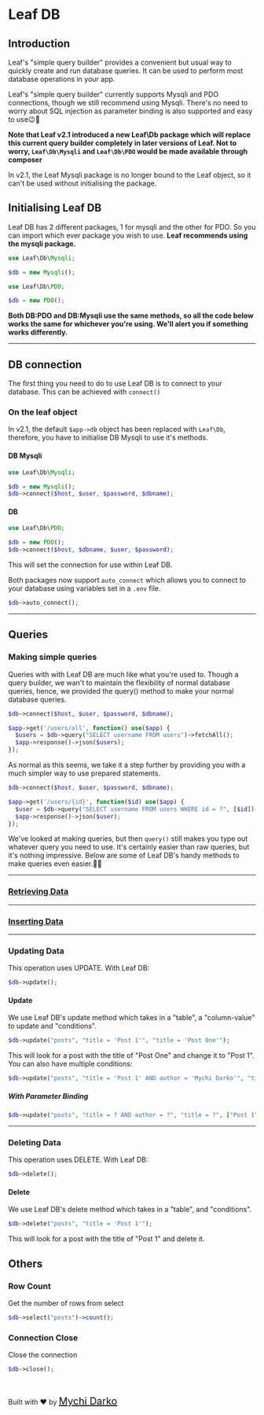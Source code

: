 <!-- markdownlint-disable no-inline-html -->
# Leaf DB

## Introduction

Leaf's "simple query builder" provides a convenient but usual way to quickly create and run database queries. It can be used to perform most database operations in your app.

Leaf's "simple query builder" currently supports Mysqli and PDO connections, though we still recommend using Mysqli. There's no need to worry about SQL injection as parameter binding is also supported and easy to use😉💪

**Note that Leaf v2.1 introduced a new Leaf\Db package which will replace this current query builder completely in later versions of Leaf. Not to worry, `Leaf\Db\Mysqli` and `Leaf\Db\PDO` would be made available through composer**

In v2.1, the Leaf Mysqli package is no longer bound to the Leaf object, so it can't be used without initialising the package.

## Initialising Leaf DB

Leaf DB has 2 different packages, 1 for mysqli and the other for PDO. So you can import which ever package you wish to use. **Leaf recommends using the mysqli package.**

```php
use Leaf\Db\Mysqli;

$db = new Mysqli();

use Leaf\Db\PDO;

$db = new PDO();
```

**Both DB:PDO and DB:Mysqli use the same methods, so all the code below works the same for whichever you're using. We'll alert you if something works differently.**

<hr>

## DB connection

The first thing you need to do to use Leaf DB is to connect to your database. This can be achieved with `connect()`

### On the leaf object

In v2.1, the default `$app->db` object has been replaced with `Leaf\Db`, therefore, you have to initialise DB Mysqli to use it's methods.

#### DB Mysqli

```php
use Leaf\Db\Mysqli;

$db = new Mysqli();
$db->connect($host, $user, $password, $dbname);
```

#### DB

```php
use Leaf\Db\PDO;

$db = new PDO();
$db->connect($host, $dbname, $user, $password);
```

This will set the connection for use within Leaf DB.

Both packages now support `auto_connect` which allows you to connect to your database using variables set in a `.env` file.

```php
$db->auto_connect();
```

<hr>

## Queries

### Making simple queries

Queries with with Leaf DB are much like what you're used to. Though a query builder, we wan't to maintain the flexibility of normal database queries, hence, we provided the query() method to make your normal database queries.

```php
$db->connect($host, $user, $password, $dbname);

$app->get('/users/all', function() use($app) {
  $users = $db->query("SELECT username FROM users")->fetchAll();
  $app->response()->json($users);
});
```

As normal as this seems, we take it a step further by providing you with a much simpler way to use prepared statements.

```php
$db->connect($host, $user, $password, $dbname);

$app->get('/users/{id}', function($id) use($app) {
  $user = $db->query("SELECT username FROM users WHERE id = ?", [$id])->fetchObj();
  $app->response()->json($user);
});
```

We've looked at making queries, but then `query()` still makes you type out whatever query you need to use. It's certainly easier than raw queries, but it's nothing impressive. Below are some of Leaf DB's handy methods to make queries even easier.💪😉

<hr>

### [Retrieving Data](leaf/v/2.5.0/database/select)

<hr>

### [Inserting Data](leaf/v/2.5.0/database/insert)

<hr>

### Updating Data

This operation uses UPDATE. With Leaf DB:

```php
$db->update();
```

#### Update

We use Leaf DB's update method which takes in a "table", a "column-value" to update and "conditions".

```php
$db->update("posts", "title = 'Post 1'", "title = 'Post One'");
```

This will look for a post with the title of "Post One" and change it to "Post 1".
You can also have multiple conditions:

```php
$db->update("posts", "title = 'Post 1' AND author = 'Mychi Darko'", "title = 'Post One'");
```

##### With Parameter Binding

```php
$db->update("posts", "title = ? AND author = ?", "title = ?", ["Post 1", "Mychi Darko", "Post One"]);
```

<hr>

### Deleting Data

This operation uses DELETE. With Leaf DB:

```php
$db->delete();
```

#### Delete

We use Leaf DB's delete method which takes in a "table", and "conditions".

```php
$db->delete("posts", "title = 'Post 1'");
```

This will look for a post with the title of "Post 1" and delete it.

## Others

### Row Count

Get the number of rows from select

```php
$db->select("posts")->count();
```

### Connection Close

Close the connection

```php
$db->close();
```

<br>

Built with ❤ by <a href="https://mychi.netlify.app" style="font-size: 20px; color: #111;" target="_blank">Mychi Darko</a>
